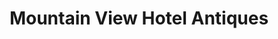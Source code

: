 ---
title: "Mountain View Hotel Antiques"
url: /easley/mountain-view-hotel-antiques/
shop: antiques
---